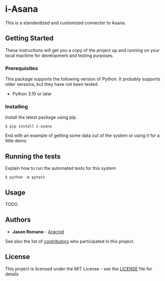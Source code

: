# i-Asana

This is a standardized and customized connector to Asana.

## Getting Started

These instructions will get you a copy of the project up and running on your local machine for development and testing purposes.

### Prerequisites

This package supports the following version of Python. It probably supports older versions, but they have not been tested.

- Python 3.10 or later

### Installing

Install the latest package using pip.

```
$ pip install i-asana
```

End with an example of getting some data out of the system or using it for a little demo

## Running the tests

Explain how to run the automated tests for this system

```
$ python -m pytest
```

## Usage

TODO

## Authors

- **Jason Romano** - [Aracnid](https://github.com/aracnid)

See also the list of [contributors](https://github.com/aracnid/i-asana/contributors) who participated in this project.

## License

This project is licensed under the MIT License - see the [LICENSE](LICENSE) file for details
